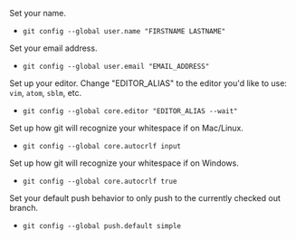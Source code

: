 Set your name.
* `git config --global user.name "FIRSTNAME LASTNAME"`

Set your email address.
* `git config --global user.email "EMAIL_ADDRESS"`

Set up your editor. Change "EDITOR_ALIAS" to the editor you'd like to use: `vim`, `atom`, `sblm`, etc.
* `git config --global core.editor "EDITOR_ALIAS --wait"`

Set up how git will recognize your whitespace if on Mac/Linux.
* `git config --global core.autocrlf input`

Set up how git will recognize your whitespace if on Windows.
* `git config --global core.autocrlf true`

Set your default push behavior to only push to the currently checked out branch.
* `git config --global push.default simple`